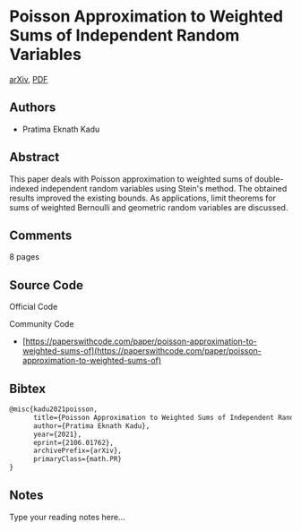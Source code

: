 
# Poisson Approximation to Weighted Sums of Independent Random Variables

[arXiv](https://arxiv.org/abs/2106.01762), [PDF](https://arxiv.org/pdf/2106.01762.pdf)

## Authors

- Pratima Eknath Kadu

## Abstract

This paper deals with Poisson approximation to weighted sums of double-indexed independent random variables using Stein's method. The obtained results improved the existing bounds. As applications, limit theorems for sums of weighted Bernoulli and geometric random variables are discussed.

## Comments

8 pages

## Source Code

Official Code



Community Code

- [https://paperswithcode.com/paper/poisson-approximation-to-weighted-sums-of](https://paperswithcode.com/paper/poisson-approximation-to-weighted-sums-of)

## Bibtex

```tex
@misc{kadu2021poisson,
      title={Poisson Approximation to Weighted Sums of Independent Random Variables}, 
      author={Pratima Eknath Kadu},
      year={2021},
      eprint={2106.01762},
      archivePrefix={arXiv},
      primaryClass={math.PR}
}
```

## Notes

Type your reading notes here...

